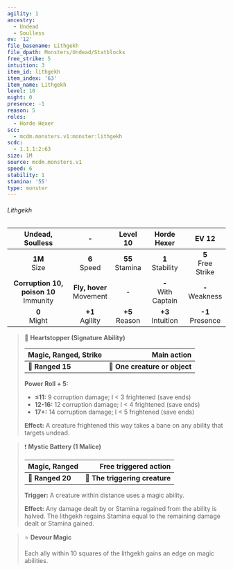```yaml
---
agility: 1
ancestry:
  - Undead
  - Soulless
ev: '12'
file_basename: Lithgekh
file_dpath: Monsters/Undead/Statblocks
free_strike: 5
intuition: 3
item_id: lithgekh
item_index: '63'
item_name: Lithgekh
level: 10
might: 0
presence: -1
reason: 5
roles:
  - Horde Hexer
scc:
  - mcdm.monsters.v1:monster:lithgekh
scdc:
  - 1.1.1:2:63
size: 1M
source: mcdm.monsters.v1
speed: 6
stability: 1
stamina: '55'
type: monster
---
```


###### Lithgekh

|              Undead, Soulless              |              -               |      Level 10       |       Horde Hexer       |         EV 12          |
| :----------------------------------------: | :--------------------------: | :-----------------: | :---------------------: | :--------------------: |
|              **1M**<br/> Size              |       **6**<br/> Speed       | **55**<br/> Stamina |  **1**<br/> Stability   | **5**<br/> Free Strike |
| **Corruption 10, poison 10**<br/> Immunity | **Fly, hover**<br/> Movement |          -          | **-**<br/> With Captain |  **-**<br/> Weakness   |
|              **0**<br/> Might              |     **+1**<br/> Agility      | **+5**<br/> Reason  |  **+3**<br/> Intuition  |  **-1**<br/> Presence  |

<!-- -->
> 🏹 **Heartstopper (Signature Ability)**
>
> | **Magic, Ranged, Strike** |               **Main action** |
> | ------------------------- | ----------------------------: |
> | **📏 Ranged 15**          | **🎯 One creature or object** |
>
> **Power Roll + 5:**
>
> - **≤11:** 9 corruption damage; I < 3 frightened (save ends)
> - **12-16:** 12 corruption damage; I < 4 frightened (save ends)
> - **17+:** 14 corruption damage; I < 5 frightened (save ends)
>
> **Effect:** A creature frightened this way takes a bane on any ability that targets undead.

<!-- -->
> ❗️ **Mystic Battery (1 Malice)**
>
> | **Magic, Ranged** |      **Free triggered action** |
> | ----------------- | -----------------------------: |
> | **📏 Ranged 20**  | **🎯 The triggering creature** |
>
> **Trigger:** A creature within distance uses a magic ability.
>
> **Effect:** Any damage dealt by or Stamina regained from the ability is halved. The lithgekh regains Stamina equal to the remaining damage dealt or Stamina gained.

<!-- -->
> ⭐️ **Devour Magic**
>
> Each ally within 10 squares of the lithgekh gains an edge on magic abilities.
